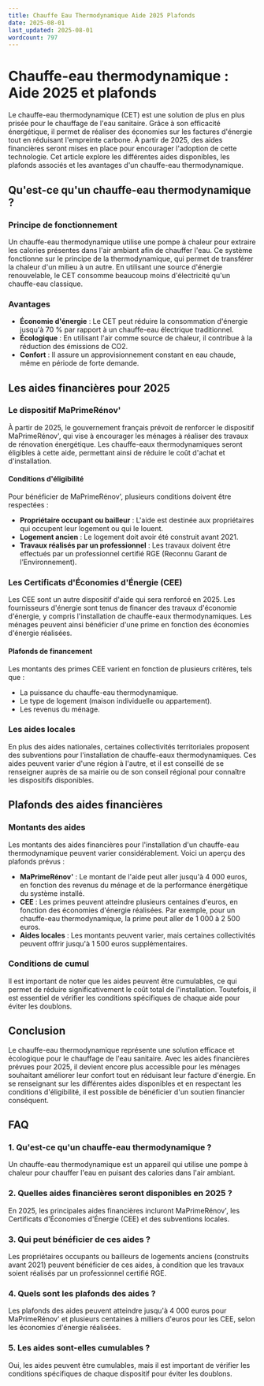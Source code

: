 ```yaml
---
title: Chauffe Eau Thermodynamique Aide 2025 Plafonds
date: 2025-08-01
last_updated: 2025-08-01
wordcount: 797
---
```


# Chauffe-eau thermodynamique : Aide 2025 et plafonds

Le chauffe-eau thermodynamique (CET) est une solution de plus en plus prisée pour le chauffage de l'eau sanitaire. Grâce à son efficacité énergétique, il permet de réaliser des économies sur les factures d'énergie tout en réduisant l'empreinte carbone. À partir de 2025, des aides financières seront mises en place pour encourager l'adoption de cette technologie. Cet article explore les différentes aides disponibles, les plafonds associés et les avantages d'un chauffe-eau thermodynamique.

## Qu'est-ce qu'un chauffe-eau thermodynamique ?

### Principe de fonctionnement

Un chauffe-eau thermodynamique utilise une pompe à chaleur pour extraire les calories présentes dans l'air ambiant afin de chauffer l'eau. Ce système fonctionne sur le principe de la thermodynamique, qui permet de transférer la chaleur d'un milieu à un autre. En utilisant une source d'énergie renouvelable, le CET consomme beaucoup moins d'électricité qu'un chauffe-eau classique.

### Avantages

- **Économie d'énergie** : Le CET peut réduire la consommation d'énergie jusqu'à 70 % par rapport à un chauffe-eau électrique traditionnel.
- **Écologique** : En utilisant l'air comme source de chaleur, il contribue à la réduction des émissions de CO2.
- **Confort** : Il assure un approvisionnement constant en eau chaude, même en période de forte demande.

## Les aides financières pour 2025

### Le dispositif MaPrimeRénov'

À partir de 2025, le gouvernement français prévoit de renforcer le dispositif MaPrimeRénov', qui vise à encourager les ménages à réaliser des travaux de rénovation énergétique. Les chauffe-eaux thermodynamiques seront éligibles à cette aide, permettant ainsi de réduire le coût d'achat et d'installation.

#### Conditions d'éligibilité

Pour bénéficier de MaPrimeRénov', plusieurs conditions doivent être respectées :

- **Propriétaire occupant ou bailleur** : L'aide est destinée aux propriétaires qui occupent leur logement ou qui le louent.
- **Logement ancien** : Le logement doit avoir été construit avant 2021.
- **Travaux réalisés par un professionnel** : Les travaux doivent être effectués par un professionnel certifié RGE (Reconnu Garant de l’Environnement).

### Les Certificats d'Économies d'Énergie (CEE)

Les CEE sont un autre dispositif d'aide qui sera renforcé en 2025. Les fournisseurs d'énergie sont tenus de financer des travaux d'économie d'énergie, y compris l'installation de chauffe-eaux thermodynamiques. Les ménages peuvent ainsi bénéficier d'une prime en fonction des économies d'énergie réalisées.

#### Plafonds de financement

Les montants des primes CEE varient en fonction de plusieurs critères, tels que :

- La puissance du chauffe-eau thermodynamique.
- Le type de logement (maison individuelle ou appartement).
- Les revenus du ménage.

### Les aides locales

En plus des aides nationales, certaines collectivités territoriales proposent des subventions pour l'installation de chauffe-eaux thermodynamiques. Ces aides peuvent varier d'une région à l'autre, et il est conseillé de se renseigner auprès de sa mairie ou de son conseil régional pour connaître les dispositifs disponibles.

## Plafonds des aides financières

### Montants des aides

Les montants des aides financières pour l'installation d'un chauffe-eau thermodynamique peuvent varier considérablement. Voici un aperçu des plafonds prévus :

- **MaPrimeRénov'** : Le montant de l'aide peut aller jusqu'à 4 000 euros, en fonction des revenus du ménage et de la performance énergétique du système installé.
- **CEE** : Les primes peuvent atteindre plusieurs centaines d'euros, en fonction des économies d'énergie réalisées. Par exemple, pour un chauffe-eau thermodynamique, la prime peut aller de 1 000 à 2 500 euros.
- **Aides locales** : Les montants peuvent varier, mais certaines collectivités peuvent offrir jusqu'à 1 500 euros supplémentaires.

### Conditions de cumul

Il est important de noter que les aides peuvent être cumulables, ce qui permet de réduire significativement le coût total de l'installation. Toutefois, il est essentiel de vérifier les conditions spécifiques de chaque aide pour éviter les doublons.

## Conclusion

Le chauffe-eau thermodynamique représente une solution efficace et écologique pour le chauffage de l'eau sanitaire. Avec les aides financières prévues pour 2025, il devient encore plus accessible pour les ménages souhaitant améliorer leur confort tout en réduisant leur facture d'énergie. En se renseignant sur les différentes aides disponibles et en respectant les conditions d'éligibilité, il est possible de bénéficier d'un soutien financier conséquent.

## FAQ

### 1. Qu'est-ce qu'un chauffe-eau thermodynamique ?

Un chauffe-eau thermodynamique est un appareil qui utilise une pompe à chaleur pour chauffer l'eau en puisant des calories dans l'air ambiant.

### 2. Quelles aides financières seront disponibles en 2025 ?

En 2025, les principales aides financières incluront MaPrimeRénov', les Certificats d'Économies d'Énergie (CEE) et des subventions locales.

### 3. Qui peut bénéficier de ces aides ?

Les propriétaires occupants ou bailleurs de logements anciens (construits avant 2021) peuvent bénéficier de ces aides, à condition que les travaux soient réalisés par un professionnel certifié RGE.

### 4. Quels sont les plafonds des aides ?

Les plafonds des aides peuvent atteindre jusqu'à 4 000 euros pour MaPrimeRénov' et plusieurs centaines à milliers d'euros pour les CEE, selon les économies d'énergie réalisées.

### 5. Les aides sont-elles cumulables ?

Oui, les aides peuvent être cumulables, mais il est important de vérifier les conditions spécifiques de chaque dispositif pour éviter les doublons.